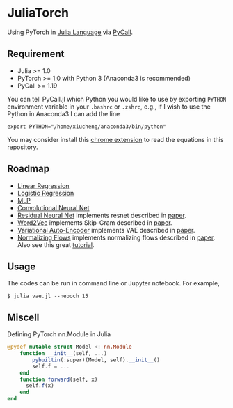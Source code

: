 # JuliaTorch

Using PyTorch in [Julia Language](http://julialang.org) via [PyCall](https://github.com/JuliaPy/PyCall.jl).

## Requirement

* Julia >= 1.0
* PyTorch >= 1.0 with Python 3 (Anaconda3 is recommended)
* PyCall >= 1.19

You can tell PyCall.jl which Python you would like to use by exporting `PYTHON` environment variable in your `.bashrc`
or `.zshrc`, e.g., if I wish to use the Python in Anaconda3 I can add the line

```shell
export PYTHON="/home/xiucheng/anaconda3/bin/python"
```

You may consider install this [chrome extension](https://github.com/orsharir/github-mathjax) to read the equations in this repository.

## Roadmap

* [Linear Regression](https://github.com/boathit/JuliaTorch/blob/master/linearRegression.jl)
* [Logistic Regression](https://github.com/boathit/JuliaTorch/blob/master/logisticRegression.jl)
* [MLP](https://github.com/boathit/JuliaTorch/blob/master/mlp.jl)
* [Convolutional Neural Net](https://github.com/boathit/JuliaTorch/blob/master/convnet.jl)
* [Residual Neural Net](https://github.com/boathit/JuliaTorch/blob/master/resnet.jl) implements
  resnet described in [paper](https://arxiv.org/abs/1512.03385).
* [Word2Vec](https://github.com/boathit/JuliaTorch/blob/master/word2vec.jl) implements Skip-Gram described in   [paper](https://arxiv.org/abs/1310.4546).
* [Variational Auto-Encoder](https://github.com/boathit/JuliaTorch/blob/master/vae.jl) implements
  VAE described in [paper](https://arxiv.org/abs/1312.6114).
* [Normalizing Flows](https://github.com/boathit/JuliaTorch/blob/master/planar-flow/planarFlow.jl) implements normalizing flows described in [paper](https://arxiv.org/abs/1505.05770). Also see this great [tutorial](https://blog.evjang.com/2018/01/nf1.html).

## Usage

The codes can be run in command line or Jupyter notebook. For example,

```shell
$ julia vae.jl --nepoch 15
```

## Miscell

Defining PyTorch nn.Module in Julia

```julia
@pydef mutable struct Model <: nn.Module
    function __init__(self, ...)
        pybuiltin(:super)(Model, self).__init__()
        self.f = ...
    end
    function forward(self, x)
      self.f(x)
    end
end
```
